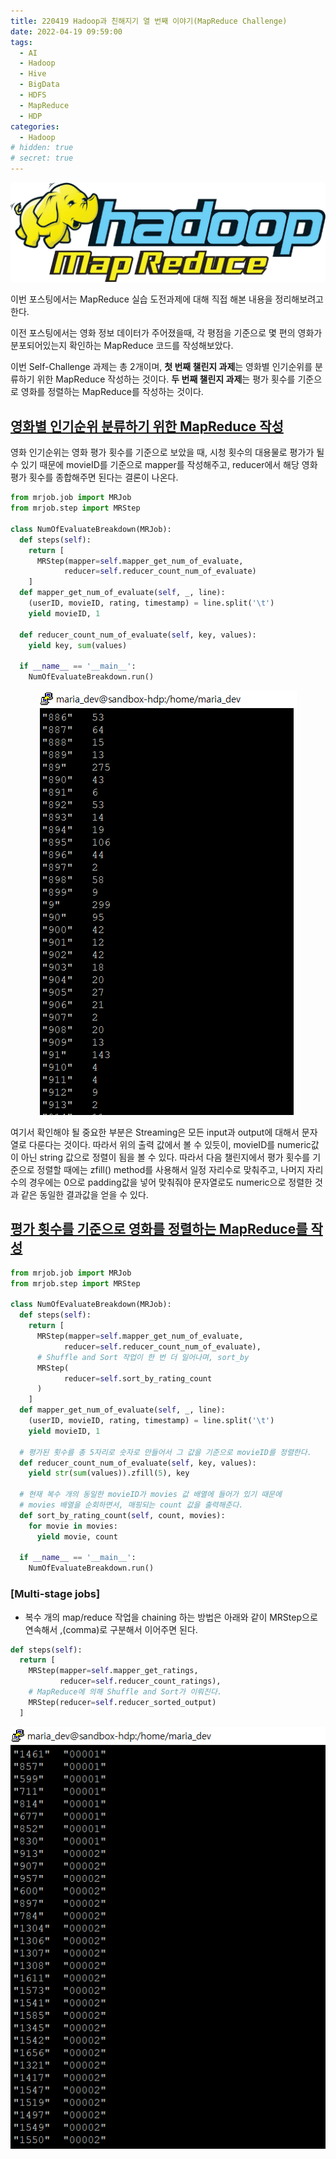 ```yaml
---
title: 220419 Hadoop과 친해지기 열 번째 이야기(MapReduce Challenge)
date: 2022-04-19 09:59:00
tags:
  - AI
  - Hadoop
  - Hive
  - BigData
  - HDFS
  - MapReduce
  - HDP
categories:
  - Hadoop
# hidden: true
# secret: true
---
```


<div align="center">
  <img src="/images/post_images/220412_hadoop_mapreduce.png" alt="Hadoop MapReduce">
</div>

이번 포스팅에서는 MapReduce 실습 도전과제에 대해 직접 해본 내용을 정리해보려고 한다.

이전 포스팅에서는 영화 정보 데이터가 주어졌을때, 각 평점을 기준으로 몇 편의 영화가 분포되어있는지 확인하는 MapReduce 코드를 작성해보았다.

이번 Self-Challenge 과제는 총 2개이며,
**첫 번째 챌린지 과제**는 영화별 인기순위를 분류하기 위한 MapReduce 작성하는 것이다.
**두 번째 챌린지 과제**는 평가 횟수를 기준으로 영화를 정렬하는 MapReduce를 작성하는 것이다.

## <ins><b>영화별 인기순위 분류하기 위한 MapReduce 작성</b></ins>

영화 인기순위는 영화 평가 횟수를 기준으로 보았을 때, 시청 횟수의 대용물로 평가가 될 수 있기 때문에 movieID를 기준으로 mapper를 작성해주고, reducer에서 해당 영화 평가 횟수를 종합해주면 된다는 결론이 나온다.

```python
from mrjob.job import MRJob
from mrjob.step import MRStep

class NumOfEvaluateBreakdown(MRJob):
  def steps(self):
    return [
      MRStep(mapper=self.mapper_get_num_of_evaluate,
            reducer=self.reducer_count_num_of_evaluate)
    ]
  def mapper_get_num_of_evaluate(self, _, line):
    (userID, movieID, rating, timestamp) = line.split('\t')
    yield movieID, 1

  def reducer_count_num_of_evaluate(self, key, values):
    yield key, sum(values)

  if __name__ == '__main__':
    NumOfEvaluateBreakdown.run()
```

<!-- more -->

<div align="center">
  <img src="/images/post_images/220419_challenge_1.png" alt="MapReduce challenge1 결과화면">
</div>

여기서 확인해야 될 중요한 부분은 Streaming은 모든 input과 output에 대해서 문자열로 다룬다는 것이다. 따라서 위의 출력 값에서 볼 수 있듯이, movieID를 numeric값이 아닌 string 값으로 정렬이 됨을 볼 수 있다.
따라서 다음 챌린지에서 평가 횟수를 기준으로 정렬할 때에는 zfill() method를 사용해서 일정 자리수로 맞춰주고, 나머지 자리수의 경우에는 0으로 padding값을 넣어 맞춰줘야 문자열로도 numeric으로 정렬한 것과 같은 동일한 결과값을 얻을 수 있다.

## <ins><b>평가 횟수를 기준으로 영화를 정렬하는 MapReduce를 작성</b></ins>

```python
from mrjob.job import MRJob
from mrjob.step import MRStep

class NumOfEvaluateBreakdown(MRJob):
  def steps(self):
    return [
      MRStep(mapper=self.mapper_get_num_of_evaluate,
            reducer=self.reducer_count_num_of_evaluate),
      # Shuffle and Sort 작업이 한 번 더 일어나며, sort_by
      MRStep(
            reducer=self.sort_by_rating_count
      )
    ]
  def mapper_get_num_of_evaluate(self, _, line):
    (userID, movieID, rating, timestamp) = line.split('\t')
    yield movieID, 1

  # 평가된 횟수를 총 5자리로 숫자로 만들어서 그 값을 기준으로 movieID를 정렬한다.
  def reducer_count_num_of_evaluate(self, key, values):
    yield str(sum(values)).zfill(5), key

  # 현재 복수 개의 동일한 movieID가 movies 값 배열에 들어가 있기 때문에
  # movies 배열을 순회하면서, 매핑되는 count 값을 출력해준다.
  def sort_by_rating_count(self, count, movies):
    for movie in movies:
      yield movie, count

  if __name__ == '__main__':
    NumOfEvaluateBreakdown.run()
```

### **[Multi-stage jobs]**

- 복수 개의 map/reduce 작업을 chaining 하는 방법은 아래와 같이 MRStep으로 연속해서 ,(comma)로 구분해서 이어주면 된다.

```python
def steps(self):
  return [
    MRStep(mapper=self.mapper_get_ratings,
           reducer=self.reducer_count_ratings),
    # MapReduce에 의해 Shuffle and Sort가 이뤄진다.
    MRStep(reducer=self.reducer_sorted_output)
  ]
```

<div align="center">
  <img src="/images/post_images/220419_challenge_2.png" alt="MapReduce challenge2 결과화면">
</div>
